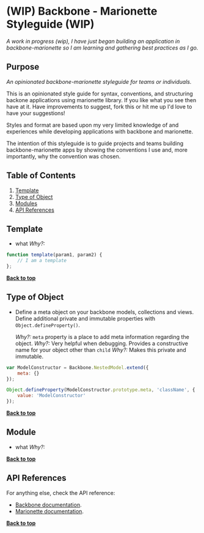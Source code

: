 # (WIP) Backbone - Marionette Styleguide (WIP)

*A work in progress (wip), I have just began building an application in backbone-marionette so I am learning and gathering best practices as I go.*

## Purpose
*An opinionated backbone-marionette styleguide for teams or individuals.*

This is an opinionated style guide for syntax, conventions, and structuring backone applications using marionette library. 
If you like what you see then have at it. Have improvements to suggest, fork this or hit me up I'd love to have your suggestions!

Styles and format are based upon my very limited knowledge of and experiences while developing applications with backbone and marionette.

The intention of this styleguide is to guide projects and teams building backbone-marionette apps by showing the conventions I use and, more importantly, why the convention was chosen.

## Table of Contents

  1. [Template](#template)
  1. [Type of Object](#type-of-object)
  1. [Modules](#modules)
  1. [API References](#api-references)

## Template

- what
    *Why?:*

```javascript
function template(param1, param2) {
    // I am a template
};
```

**[Back to top](#table-of-contents)**

## Type of Object

- Define a meta object on your backbone models, collections and views. Define additional private and immutable properties with `Object.defineProperty()`.

    *Why?:* `meta` property is a place to add meta information regarding the object.
    *Why?:* Very helpful when debugging. Provides a constructive name for your object other than `child`
    *Why?:* Makes this private and immutable.

```javascript
var ModelConstructor = Backbone.NestedModel.extend({
    meta: {}
});

Object.defineProperty(ModelConstructor.prototype.meta, 'className', {
    value: 'ModelConstructor'
});
```


**[Back to top](#table-of-contents)**

## Module

- what
    *Why?:*

**[Back to top](#table-of-contents)**


## API References

For anything else, check the API reference:

- [Backbone documentation](http://backbonejs.org/).
- [Marionette documentation](http://marionettejs.com/docs/current/).

**[Back to top](#table-of-contents)**






